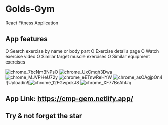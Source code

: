 # Golds-Gym
React Fitness Application

## App features
  O Search exercise by name or body part
  O Exercise details page
  O Watch exercise video
  O Similar target muscle exercises
  O Similar equipment exercises
  
![chrome_7bcNmBNPsO](https://user-images.githubusercontent.com/76254195/191960709-ad2657da-ae3e-4534-aafb-7ccbafe6fc19.png)
![chrome_UxCmqh3Dwa](https://user-images.githubusercontent.com/76254195/191960726-7cd80c7c-6b7b-40b9-a821-342933b23265.png)
![chrome_MJVPHeU72y](https://user-images.githubusercontent.com/76254195/191960738-435c83c2-696b-4a5d-b214-f8bb703d273c.png)
![chrome_eETnwReHYW](https://user-images.githubusercontent.com/76254195/191960743-b54f5286-505a-41cc-b76c-d2a722bb3643.png)
![chrome_asOAgjpOn4](https://user-images.githubusercontent.com/76254195/191960750-e01f7aa1-3be1-41a5-8a61-23205f307f36.png)
![Uploadin![![chrome_12FGwpckJ8](https://user-images.githubusercontent.com/76254195/191960800-bd3c0432-5d75-4b34-af69-54801303f2b4.png)
![chrome_XF77BeAhUq](https://user-images.githubusercontent.com/76254195/191960776-1c008a67-bf98-4ce2-b343-87853cf4734e.png)

## App Link: https://cmp-gem.netlify.app/
## Try & not forget the star
